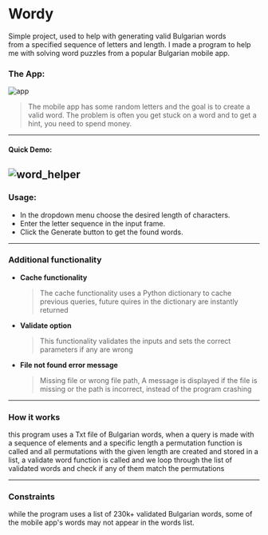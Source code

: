 # Wordy

Simple project, used to help with generating valid Bulgarian words  
from a specified sequence of letters and length.
I made a program to  help me with solving word puzzles from a popular Bulgarian mobile app.

### The App:
![app](https://i.imgur.com/6vNWu8F.jpg)  

> The mobile app has some random letters and the goal is to create a valid word.
> The problem is often you get stuck on a word and to get a hint, you need to spend money.  
----

#### Quick Demo:
![word_helper](https://i.imgur.com/YCFnT6z.gif)
---

### Usage:

 * In the dropdown menu choose the desired length of characters.
 * Enter the letter sequence in the input frame.
 * Click the Generate button to get the found words.

---- 

### Additional functionality
* __Cache functionality__
    > The cache functionality uses a Python dictionary to cache previous queries, future quires in the dictionary are instantly returned
* __Validate option__
    > This functionality validates the inputs and sets the correct parameters if any are wrong
* __File not found error message__
    > Missing file or wrong file path, A message is displayed if the file is missing or the path is incorrect, instead of the program crashing
----

### How it works   
this program uses a Txt file of Bulgarian words, when a query is made with a sequence of elements and a specific length a permutation function is called and all permutations with the given length are created and stored in a list, a validate word function is called and we loop through the list of validated words and check if any of them match the permutations

----
### Constraints
while the program uses a list of 230k+ validated Bulgarian words, some of the mobile app's words may not appear in the words list.

